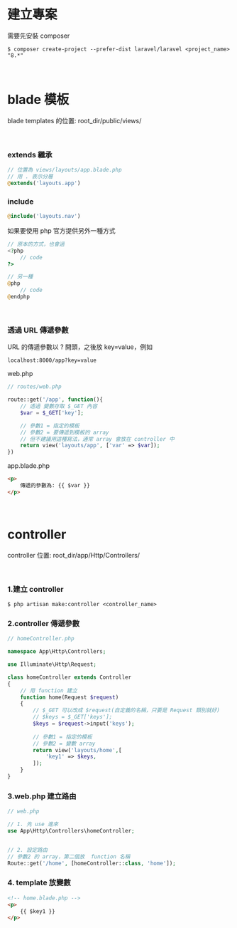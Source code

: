 # 建立專案
需要先安裝 composer
```
$ composer create-project --prefer-dist laravel/laravel <project_name> "8.*"
```

<br/>


# blade 模板
blade templates 的位置:  root_dir/public/views/

<br/>

### extends 繼承
```php
// 位置為 views/layouts/app.blade.php
// 用 . 表示分層
@extends('layouts.app')
```

### include
```php
@include('layouts.nav')
```

如果要使用 php 官方提供另外一種方式
```php
// 原本的方式，也會過
<?php
	// code 
?>

// 另一種
@php
	// code
@endphp
```
<br/>

### 透過 URL 傳遞參數
URL 的傳遞參數以 ? 開頭，之後放 key=value，例如
```
localhost:8000/app?key=value
```
web.php
```php
// routes/web.php

route::get('/app', function(){
	// 透過 變數存取 $_GET 內容
	$var = $_GET['key'];

	// 參數1 = 指定的模板
	// 參數2 = 要傳遞到模板的 array
	// 但不建議用這種寫法，通常 array 會放在 controller 中
	return view('layouts/app', ['var' => $var]);
})
```
app.blade.php
```html
<p>
	傳遞的參數為: {{ $var }}
</p>
```

<br/>

# controller
controller 位置: root_dir/app/Http/Controllers/

<br/>

### 1.建立 controller
```
$ php artisan make:controller <controller_name>
```

### 2.controller 傳遞參數
```php
// homeController.php

namespace App\Http\Controllers;

use Illuminate\Http\Request;

class homeController extends Controller
{	
	// 用 function 建立
    function home(Request $request)
    {
		// $_GET 可以改成 $request(自定義的名稱，只要是 Request 類別就好)
        // $keys = $_GET['keys'];
		$keys = $request->input('keys');
		
		// 參數1 = 指定的模板
		// 參數2 = 變數 array
        return view('layouts/home',[
            'key1' => $keys,
        ]);
    }
}
```
### 3.web.php 建立路由
```php
// web.php

// 1. 先 use 進來
use App\Http\Controllers\homeController;


// 2. 設定路由
// 參數2 的 array，第二個放  function 名稱
Route::get('/home', [homeController::class, 'home']);
```
### 4. template 放變數
```html
<!-- home.blade.php -->
<p>
	{{ $key1 }}
</p>
```